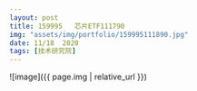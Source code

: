 ```yaml
---
layout: post
title: 159995   芯片ETF111790
img: "assets/img/portfolio/159995111890.jpg"
date: 11/18  2020
tags: [技术研究院]
---
```

![image]({{ page.img | relative_url }})


